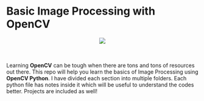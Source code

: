 <h1>Basic Image Processing with OpenCV</h1>
<p align="center">
  <img src=https://user-images.githubusercontent.com/55954313/156826246-91d78bb0-5f48-4207-95ff-d4316d09b369.png>
</p>
<br><br>
Learning <b>OpenCV</b> can be tough when there are tons and tons of resources out there. This repo will help you learn the basics of Image Processing using <b>OpenCV Python</b>.
I have divided each section into multiple folders. Each python file has notes inside it which will be useful to understand the codes better.
Projects are included as well!
